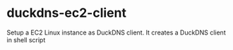 # duckdns-ec2-client
Setup a EC2 Linux instance as DuckDNS client. It creates a DuckDNS client in shell script
